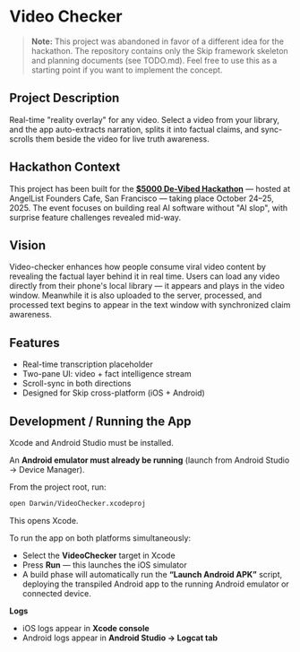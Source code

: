 # Video Checker

> **Note:** This project was abandoned in favor of a different idea for the hackathon. The repository contains only the Skip framework skeleton and planning documents (see TODO.md). Feel free to use this as a starting point if you want to implement the concept.

## Project Description
Real-time "reality overlay" for any video. Select a video from your library, and the app auto-extracts narration, splits it into factual claims, and sync-scrolls them beside the video for live truth awareness.

## Hackathon Context
This project has been built for the [**$5000 De-Vibed Hackathon**](https://luma.com/dj3k3tri) — hosted at AngelList Founders Cafe, San Francisco — taking place October 24–25, 2025. The event focuses on building real AI software without "AI slop", with surprise feature challenges revealed mid-way.

## Vision
Video-checker enhances how people consume viral video content by revealing the factual layer behind it in real time. Users can load any video directly from their phone's local library — it appears and plays in the video window. Meanwhile it is also uploaded to the server, processed, and processed text begins to appear in the text window with synchronized claim awareness.

## Features
- Real-time transcription placeholder
- Two-pane UI: video + fact intelligence stream
- Scroll-sync in both directions
- Designed for Skip cross-platform (iOS + Android)

## Development / Running the App
Xcode and Android Studio must be installed.

An **Android emulator must already be running** (launch from Android Studio → Device Manager).

From the project root, run:
```bash
open Darwin/VideoChecker.xcodeproj
```
This opens Xcode.

To run the app on both platforms simultaneously:
- Select the **VideoChecker** target in Xcode
- Press **Run** — this launches the iOS simulator
- A build phase will automatically run the **“Launch Android APK”** script, deploying the transpiled Android app to the running Android emulator or connected device.

**Logs**
- iOS logs appear in **Xcode console**
- Android logs appear in **Android Studio → Logcat tab**


